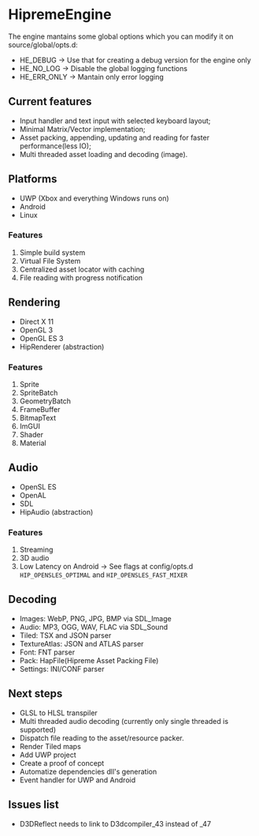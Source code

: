 # HipremeEngine

The engine mantains some global options which you can modify it on source/global/opts.d:
- HE_DEBUG    -> Use that for creating a debug version for the engine only
- HE_NO_LOG   -> Disable the global logging functions
- HE_ERR_ONLY -> Mantain only error logging




## Current features

- Input handler and text input with selected keyboard layout;
- Minimal Matrix/Vector implementation;
- Asset packing, appending, updating and reading for faster performance(less IO);
- Multi threaded asset loading and decoding (image).

## Platforms

- UWP (Xbox and everything Windows runs on)
- Android
- Linux

### Features

1. Simple build system
2. Virtual File System
3. Centralized asset locator with caching
4. File reading with progress notification


## Rendering

- Direct X 11
- OpenGL 3
- OpenGL ES 3
- HipRenderer (abstraction)
  
### Features

1. Sprite
2. SpriteBatch
3. GeometryBatch
4. FrameBuffer
5. BitmapText
6. ImGUI
7. Shader
8. Material

## Audio

- OpenSL ES
- OpenAL
- SDL
- HipAudio (abstraction)

### Features

1. Streaming
2. 3D audio
3. Low Latency on Android -> See flags at config/opts.d `HIP_OPENSLES_OPTIMAL` and `HIP_OPENSLES_FAST_MIXER`

## Decoding

- Images: WebP, PNG, JPG, BMP via SDL_Image
- Audio: MP3, OGG, WAV, FLAC via SDL_Sound
- Tiled: TSX and JSON parser
- TextureAtlas: JSON and ATLAS parser
- Font: FNT parser
- Pack: HapFile(Hipreme Asset Packing File)
- Settings: INI/CONF parser

## Next steps

- GLSL to HLSL transpiler
- Multi threaded audio decoding (currently only single threaded is supported)
- Dispatch file reading to the asset/resource packer.
- Render Tiled maps
- Add UWP project
- Create a proof of concept
- Automatize dependencies dll's generation
- Event handler for UWP and Android


## Issues list

- D3DReflect needs to link to D3dcompiler_43 instead of _47
